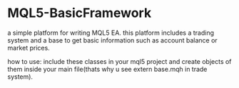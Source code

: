 # MQL5-BasicFramework
a simple platform for writing MQL5 EA. this platform includes a trading system and a base to get basic information such as account balance
or market prices.

how to use:
include these classes in your mql5 project and create objects of them inside your main file(thats why u see extern base.mqh in trade system).
